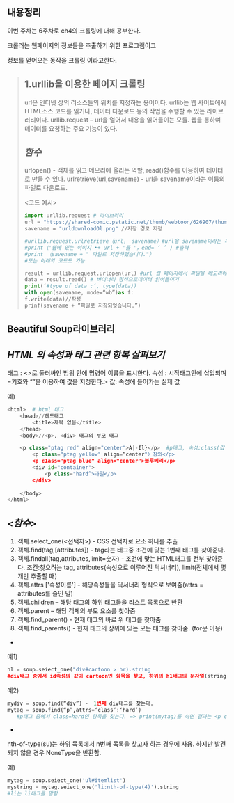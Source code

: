 내용정리
-------------
이번 주차는 6주차로 ch4의 크롤링에 대해 공부한다.

크롤러는 웹페이지의 정보들을 추출하기 위한 프로그램이고

정보를 얻어오는 동작을 크롤링 이라고한다.

>1.urllib을 이용한 페이지 크롤링
>---------------------------------
>url은 인터넷 상의 리소스들의 위치를 지정하는 용어이다.
>urllib는 웹 사이트에서 HTML소스 코드를 읽거나, 데이터 다운로드 등의 작업을 수행할 수 있는 라이브러리이다. 
>urllib.request – url을 열어서 내용을 읽어들이는 모듈. 웹을 통하여 데이터를 요청하는 주요 기능이 있다.
>
>*함수*
>-------------
>urlopen() - 객체를 읽고 메모리에 올리는 역할, read()함수를 이용하여 데이터로 만들 수 있다.
>urlretrieve(url,savename) - url을 savename이라는 이름의 파일로 다운로드.
>
><코드 예시>
>```python
>import urllib.request # 라이브러리
>url = "https://shared-comic.pstatic.net/thumb/webtoon/626907/thumbnai1/title_thumbnail_20150407141027_t83x90.jpg" //url 지정
>savename = "urldownloadOl.png" //저장 경로 지정
>
>#urllib.request.urlretrieve（url， savename）#url을 savename이라는 파일로 다운로드
>#print（'웹에 있는 이미지 •+ url + '를 '，end= ‘ ’ ) #출력
>#print （savename + " 파일로 저장하였습니다."）
>#또는 아래의 코드도 가능
>
>result = urllib.request.urlopen(url) #url 웹 페이지에서 파일을 메모리에 올리기
>data = result.read() # 바이너리 형식으로데이터 읽어들이기
>print(‘#type of data :’, type(data))
>with open(savename, mode=“wb”)as f:
> f.write(data)//작성
> prinf(savename + “파일로 저장되엇습니다.”)
> ```


Beautiful Soup라이브러리
-----
*HTML 의 속성과 태그 관련 항복 살펴보기*
---
태그 : <>로 둘러싸인 범위 안에 명령어 이름을 표시한다.
속성 : 시작태그안에 삽입되며 =기호와 “”을 이용하여 값을 지정한다.>
값: 속성에 들어가는 실제 값

예)
```python
<html>  # html 태그
	<head>//헤드태그
		<title>제목 없음</title>
	</head>
	<body>//<p>, <div> 태그의 부모 태그

	<p class="ptag red" align="center">A|-Il}</p>  #p태그, 속성:class(값 2개(ptag, red)), align(값 1개(center))
		<p class="ptag yellow" align=“center"〉참외</p>
		<p c1ass="ptag blue" align="center">블루베리</p>
		<div id="container">
			<p class="hard”>과일</p>
		</div>	
	
	</body>
</html>
```

*<함수>*
---
1. 객체.select_one(<선택자>) - CSS 선택자로 요소 하나를 추출
2. 객체.find(tag,[attributes]) - tag라는 태그중 조건에 맞는 1번째 태그를 찾아준다.
3. 객체.findall(tag,attributes,limit=숫자) - 조건에 맞는 HTML태그를 전부 찾아준다. 
  조건:찾으려는 tag, attributes(속성으로 이루어진 딕셔너리), limit(전체에서 몇 개만 추출할 때)
4. 객체.attrs ['속성이름'] - 해당속성들을 딕서너리 형식으로 보여줌(attrs = attributes를 줄인 말)
5. 객체.children – 해당 태그의 하위 태그들을 리스트 목록으로 반환
6. 객체.parent – 해당 객체의 부모 요소를 찾아줌
7. 객체.find_parent() - 현재 태그의 바로 위 태그를 찾아줌
8. 객체.find_parents() - 현재 태그의 상위에 있는 모든 태그를 찾아줌. (for문 이용)

+ 
예1)
```python
hl = soup.seiect_one("div#cartoon > hr).string   
#div태그 중에서 id속성의 값이 cartoon인 항목을 찾고, 하위의 h1태그의 문자열(string)
```

예2) 
```python
mydiv = soup.find(“div”) -　1번째 div태그를 찾는다.
mytag = soup.find(“p”,attrs=‘class’:‘hard’) 
   #p태그 중에서 class=hard인 항목을 찾는다. => print(mytag)를 하면 결과는 <p class=“hard”>과일</p>
   ```
+

nth-of-type(su)는 하위 목록에서 n번째 목록을 찾고자 하는 경우에 사용. 하지만 발견되지 않을 경우 NoneType을 반환함.

예) 
```python
mytag = soup.seiect_one('ul#itemlist')
mystring = mytag.seiect_one('li:nth-of-type(4)').string 
#li는 li태그를 말함
```

